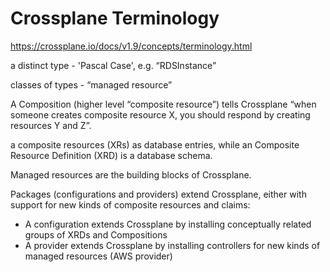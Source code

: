 # Crossplane Terminology

https://crossplane.io/docs/v1.9/concepts/terminology.html

a distinct type - 'Pascal Case', e.g. “RDSInstance”

classes of types - “managed resource”

A Composition (higher level “composite resource”) tells Crossplane 
“when someone creates composite resource X, you should respond by creating resources Y and Z”.

a composite resources (XRs) as database entries, while an Composite Resource Definition (XRD) is a database schema.

Managed resources are the building blocks of Crossplane.

Packages (configurations and providers) extend Crossplane, either with support for new kinds of composite resources and claims:
- A configuration extends Crossplane by installing conceptually related groups of XRDs and Compositions
- A provider extends Crossplane by installing controllers for new kinds of managed resources (AWS provider)

